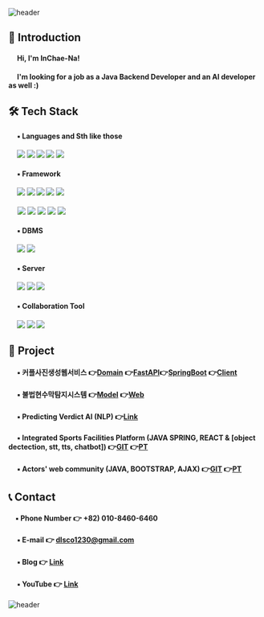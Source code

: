 ![header](https://capsule-render.vercel.app/api?type=wave&color=9999FF&height=250&width=400&section=header&text=Welcome%20to%20INCHAE's%20Github%20&fontSize=40&fontColor=FFFFFF)


## 👋 Introduction 
 
#### &emsp; Hi, I'm InChae-Na!<br>
<!-- #### &emsp; I'm looking for a job as an Developer! -->
#### &emsp; I'm looking for a job as a Java Backend Developer and an AI developer as well :)
<!-- 
#### &emsp; [![Anurag's github stats](https://github-readme-stats.vercel.app/api?username=dlsco123)](https://github.com/anuraghazra/github-readme-stats) -->


## 🛠 Tech Stack

#### &emsp; ▪ Languages and Sth like those
#### &emsp; <img src="https://img.shields.io/badge/python-3776AB?style=for-the-badge&logo=python&logoColor=white"> <img src="https://img.shields.io/badge/java-FC4C02?style=for-the-badge&logo=java&logoColor=white"> <img src="https://img.shields.io/badge/sql-003B57?style=for-the-badge&logo=sql&logoColor=white"> <img src="https://img.shields.io/badge/javascript-F7DF1E?style=for-the-badge&logo=javascript&logoColor=white"> <img src="https://img.shields.io/badge/dart-0175C2?style=for-the-badge&logo=dart&logoColor=white"> 

#### &emsp; ▪ Framework
#### &emsp; <img src="https://img.shields.io/badge/spring-6DB33F?style=for-the-badge&logo=spring&logoColor=white"> <img src="https://img.shields.io/badge/spring boot-6DB33F?style=for-the-badge&logo=spring boot&logoColor=white"> <img src="https://img.shields.io/badge/react-61DAFB?style=for-the-badge&logo=react&logoColor=white"> <img src="https://img.shields.io/badge/nodedotjs-339933?style=for-the-badge&logo=nodedotjs&logoColor=white"> <img src="https://img.shields.io/badge/nestjs-E0234E?style=for-the-badge&logo=nestjs&logoColor=white"> 
&emsp; <img src="https://img.shields.io/badge/pytorch-EE4C2C?style=for-the-badge&logo=pytorch&logoColor=white"> <img src="https://img.shields.io/badge/tensorflow-FF6F00?style=for-the-badge&logo=tensorflow&logoColor=white"> <img src="https://img.shields.io/badge/fastapi-009688?style=for-the-badge&logo=fastapi&logoColor=white"> <img src="https://img.shields.io/badge/flask-000000?style=for-the-badge&logo=flask&logoColor=white"> <img src="https://img.shields.io/badge/flutter-02569B?style=for-the-badge&logo=flutter&logoColor=white">  
#### &emsp; ▪ DBMS
#### &emsp; <img src="https://img.shields.io/badge/mysql-4479A1?style=for-the-badge&logo=mysql&logoColor=white"> <img src="https://img.shields.io/badge/postgresql-4169E1?style=for-the-badge&logo=postgresql&logoColor=white">

#### &emsp; ▪ Server
#### &emsp; <img src="https://img.shields.io/badge/amazonaws-232F3E?style=for-the-badge&logo=amazonaws&logoColor=white"> <img src="https://img.shields.io/badge/apachetomcat-F8DC75?style=for-the-badge&logo=apachetomcat&logoColor=white"> <img src="https://img.shields.io/badge/firebase-FFCA28?style=for-the-badge&logo=firebase&logoColor=white">

#### &emsp; ▪ Collaboration Tool
#### &emsp; <img src="https://img.shields.io/badge/figma-F24E1E?style=for-the-badge&logo=figma&logoColor=white">  <img src="https://img.shields.io/badge/notion-000000?style=for-the-badge&logo=notion&logoColor=white"> <img src="https://img.shields.io/badge/github-181717?style=for-the-badge&logo=github&logoColor=white">


## 📃 Project
#### &emsp; ▪ 커플사진생성웹서비스 👉[Domain](https://loveloveshot.com) 👉[FastAPI](https://github.com/dlsco123/love_fastApi)👉[SpringBoot](https://github.com/dlsco123/loveloveshot-spring-boot) 👉[Client](https://github.com/dlsco123/loveloveshot-react)
#### &emsp; ▪ 불법현수막탐지시스템 👉[Model](https://github.com/dlsco123/META_Yolo_OCR_ChatGPT_PJT) 👉[Web](https://github.com/dlsco123/classfication_react_flask)
#### &emsp; ▪ Predicting Verdict AI (NLP) 👉[Link](https://github.com/dlsco123/mtvsDacon)
#### &emsp; ▪ Integrated Sports Facilities Platform (JAVA SPRING, REACT & [object dectection, stt, tts, chatbot]) 👉[GIT](https://github.com/GPT5Final) 👉[PT](https://docs.google.com/presentation/d/1iW-izmkIfeZ2AjiymHdlrmzPgsFcYfFY3bbKlfJO6mo/edit?usp=sharing)
#### &emsp; ▪ Actors' web community (JAVA, BOOTSTRAP, AJAX) 👉[GIT](https://github.com/BestTeam-Multicampus) 👉[PT](https://docs.google.com/presentation/d/1A3YU2yQLLkBiUbjZMCGluizKZBlYBT8gLcvCDcy1x98/edit?usp=sharing)


## 📞 Contact

#### &emsp;▪ Phone Number 👉 +82) 010-8460-6460
#### &emsp; ▪ E-mail 👉 dlsco1230@gmail.com
#### &emsp; ▪ Blog 👉 [Link](https://blog.naver.com/dlsco123)
#### &emsp; ▪ YouTube 👉 [Link](https://www.youtube.com/@user-md8my1cx6q)

![header](https://capsule-render.vercel.app/api?type=waving&color=3481FE&height=250&width=400&section=footer&text=Thank%20you%20&fontSize=50&fontColor=FFFFFF)
